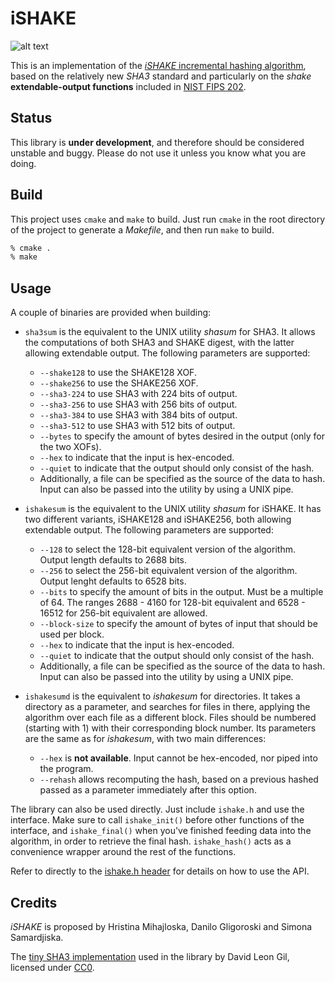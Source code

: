 iSHAKE
======

![alt text](https://travis-ci.org/jaimeperez/iSHAKE.svg?branch=master "Build 
status")

This is an implementation of the [_iSHAKE_ incremental hashing
algorithm](http://csrc.nist.gov/groups/ST/hash/sha-3/Aug2014/documents/gligoroski_paper_sha3_2014_workshop.pdf), 
based on the relatively new _SHA3_ standard and particularly on the *shake*
__extendable-output functions__ included in
[NIST FIPS 202](http://nvlpubs.nist.gov/nistpubs/FIPS/NIST.FIPS.202.pdf).

## Status

This library is **under development**, and therefore should be considered 
unstable and buggy. Please do not use it unless you know what you are doing.

## Build

This project uses `cmake` and `make` to build. Just run `cmake` in the root 
directory of the project to generate a _Makefile_, and then run `make` to build.

```sh
% cmake .
% make
```

## Usage

A couple of binaries are provided when building:

* `sha3sum` is the equivalent to the UNIX utility _shasum_ for SHA3. It 
allows the computations of both SHA3 and SHAKE digest, with the latter allowing
 extendable output. The following parameters are supported:
 
    * `--shake128` to use the SHAKE128 XOF.
    * `--shake256` to use the SHAKE256 XOF.
    * `--sha3-224` to use SHA3 with 224 bits of output.
    * `--sha3-256` to use SHA3 with 256 bits of output.
    * `--sha3-384` to use SHA3 with 384 bits of output.
    * `--sha3-512` to use SHA3 with 512 bits of output.
    * `--bytes` to specify the amount of bytes desired in the output (only 
    for the two XOFs).
    * `--hex` to indicate that the input is hex-encoded.
    * `--quiet` to indicate that the output should only consist of the hash.
    * Additionally, a file can be specified as the source of the data to hash.
      Input can also be passed into the utility by using a UNIX pipe. 

* `ishakesum` is the equivalent to the UNIX utility _shasum_ for iSHAKE. It has
two different variants, iSHAKE128 and iSHAKE256, both allowing extendable 
output. The following parameters are supported:
  
    * `--128` to select the 128-bit equivalent version of the algorithm. 
    Output length defaults to 2688 bits.
    * `--256` to select the 256-bit equivalent version of the algorithm. 
    Output lenght defaults to 6528 bits.
    * `--bits` to specify the amount of bits in the output. Must be a 
    multiple of 64. The ranges 2688 - 4160 for 128-bit equivalent and 6528 - 
    16512 for 256-bit equivalent are allowed.
    * `--block-size` to specify the amount of bytes of input that should be 
    used per block.
    * `--hex` to indicate that the input is hex-encoded.
    * `--quiet` to indicate that the output should only consist of the hash.
    * Additionally, a file can be specified as the source of the data to hash.
      Input can also be passed into the utility by using a UNIX pipe. 

* `ishakesumd` is the equivalent to _ishakesum_ for directories. It takes a 
directory as a parameter, and searches for files in there, applying the
algorithm over each file as a different block. Files should be numbered
(starting with 1) with their corresponding block number. Its parameters are the
same as for _ishakesum_, with two main differences:
 
    * `--hex` is **not available**. Input cannot be hex-encoded, nor piped 
    into the program.
    * `--rehash` allows recomputing the hash, based on a previous hashed 
    passed as a parameter immediately after this option.
  
The library can also be used directly. Just include `ishake.h` and use the 
interface. Make sure to call `ishake_init()` before other functions of the 
interface, and `ishake_final()` when you've finished feeding data into the 
algorithm, in order to retrieve the final hash. `ishake_hash()` acts as a 
convenience wrapper around the rest of the functions.
 
Refer to directly to the [ishake.h header](https://github.com/jaimeperez/iSHAKE/blob/master/src/ishake.h) for details on how to use 
the API. 

## Credits

_iSHAKE_ is proposed by Hristina Mihajloska, Danilo Gligoroski and Simona
Samardjiska.

The [tiny SHA3 implementation](https://github.com/coruus/keccak-tiny)
used in the library by David Leon Gil, licensed 
under [CC0](https://wiki.creativecommons.org/wiki/CC0).

